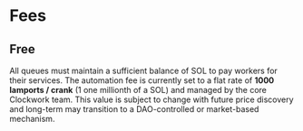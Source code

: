 # Fees

## Free





All queues must maintain a sufficient balance of SOL to pay workers for their services. The automation fee is currently set to a flat rate of **1000 lamports / crank** (1 one millionth of a SOL) and managed by the core Clockwork team. This value is subject to change with future price discovery and long-term may transition to a DAO-controlled or market-based mechanism.
